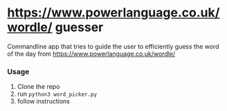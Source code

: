 # https://www.powerlanguage.co.uk/wordle/ guesser
Commandline app that tries to guide the user to efficiently guess the word of the day from https://www.powerlanguage.co.uk/wordle/ 

### Usage
1. Clone the repo
2. run `python3 word_picker.py`
3. follow instructions